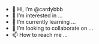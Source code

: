 - 👋 Hi, I’m @cardybbb
- 👀 I’m interested in ...
- 🌱 I’m currently learning ...
- 💞️ I’m looking to collaborate on ...
- 📫 How to reach me ...

<!---
cardybbb/cardybbb is a ✨ special ✨ repository because its `README.md` (this file) appears on your GitHub profile.
You can click the Preview link to take a look at your changes.
--->
